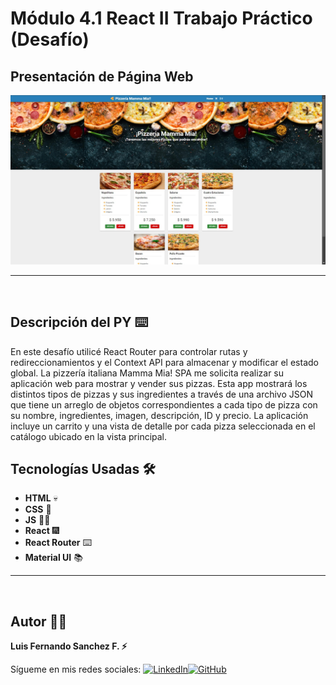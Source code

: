 # Módulo 4.1 React II Trabajo Práctico (Desafío)

## Presentación de Página Web

![Presentación Página Web](./public/img-readme.jpg)
<br/>

---

<br/>

## Descripción del PY ⌨️

En este desafío utilicé React Router para controlar rutas y redireccionamientos y el
Context API para almacenar y modificar el estado global.
La pizzería italiana Mamma Mia! SPA me solicita realizar su aplicación web para mostrar y
vender sus pizzas. Esta app mostrará los distintos tipos de pizzas y sus ingredientes a
través de una archivo JSON que tiene un arreglo de objetos correspondientes a cada tipo de pizza con su nombre,
ingredientes, imagen, descripción, ID y precio. La aplicación incluye un carrito y una vista de detalle por
cada pizza seleccionada en el catálogo ubicado en la vista principal.

## Tecnologías Usadas 🛠️

- **HTML** 💀
- **CSS** 🌈
- **JS** 🧑‍💻
- **React** 🎆
- **React Router** ⌨️
- **Material UI** 📚
  <br/>

---

<br>

## Autor 👨‍💻

**Luis Fernando Sanchez F. ⚡**

Sígueme en mis redes sociales: [![LinkedIn](https://img.shields.io/badge/LinkedIn-%230077B5.svg?logo=linkedin&logoColor=white)](https://www.linkedin.com/in/luis-fernando-sanchez-f-67369b2b)[![GitHub](https://img.shields.io/badge/GitHub-black?logo=github)](https://github.com/luisfersan)
<br>
